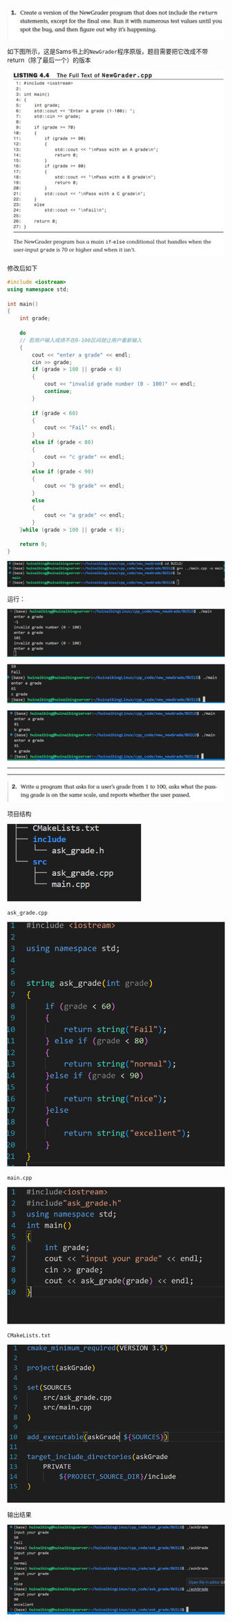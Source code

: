 ![image-20250311101433106](./img/08%20cpp/image-20250311101433106.png)

如下图所示，这是Sams书上的`NewGrader`程序原版，题目需要把它改成不带return（除了最后一个）的版本

![image-20250312114334157](./img/08%20cpp/image-20250312114334157.png)

修改后如下

```cpp
#include <iostream>
using namespace std;

int main()
{
    int grade;
    
    do
    // 若用户输入成绩不在0-100区间就让用户重新输入
    {
        cout << "enter a grade" << endl;
        cin >> grade;
        if (grade > 100 || grade < 0)
        {
            cout << "invalid grade number (0 - 100)" << endl;
            continue;
        }

        if (grade < 60)
        {
            cout << "Fail" << endl;
        }
        else if (grade < 80)
        {
            cout << "c grade" << endl;
        }
        else if (grade < 90)
        {
            cout << "b grade" << endl;
        }
        else
        {
            cout << "a grade" << endl;
        }
    }while (grade > 100 || grade < 0);
        
    return 0;
}
```

![image-20250312120025634](./img/08%20cpp/image-20250312120025634.png)

运行：

![image-20250312120203045](./img/08%20cpp/image-20250312120203045.png)

![image-20250312120252671](./img/08%20cpp/image-20250312120252671.png)

![image-20250312120328586](./img/08%20cpp/image-20250312120328586.png)

---

---

![image-20250311101528681](./img/08%20cpp/image-20250311101528681.png)

项目结构

![image-20250311182552375](./img/08%20cpp/image-20250311182552375.png)

`ask_grade.cpp`

![image-20250311182648710](./img/08%20cpp/image-20250311182648710.png)

`main.cpp`

![image-20250311182713128](./img/08%20cpp/image-20250311182713128.png)

`CMakeLists.txt`

![image-20250311183158271](./img/08%20cpp/image-20250311183158271.png)

输出结果

![image-20250311182845202](./img/08%20cpp/image-20250311182845202.png)

